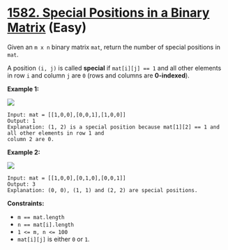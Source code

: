 # [1582. Special Positions in a Binary Matrix][link] (Easy)

[link]: https://leetcode.com/problems/special-positions-in-a-binary-matrix/

Given an `m x n` binary matrix `mat`, return the number of special positions in  `mat`.

A position `(i, j)` is called **special** if `mat[i][j] == 1` and all other elements in row `i` and
column `j` are `0` (rows and columns are **0-indexed**).

**Example 1:**

![](https://assets.leetcode.com/uploads/2021/12/23/special1.jpg)

```
Input: mat = [[1,0,0],[0,0,1],[1,0,0]]
Output: 1
Explanation: (1, 2) is a special position because mat[1][2] == 1 and all other elements in row 1 and
column 2 are 0.
```

**Example 2:**

![](https://assets.leetcode.com/uploads/2021/12/24/special-grid.jpg)

```
Input: mat = [[1,0,0],[0,1,0],[0,0,1]]
Output: 3
Explanation: (0, 0), (1, 1) and (2, 2) are special positions.
```

**Constraints:**

- `m == mat.length`
- `n == mat[i].length`
- `1 <= m, n <= 100`
- `mat[i][j]` is either `0` or `1`.
